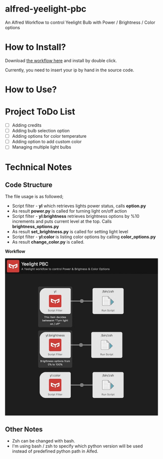 # alfred-yeelight-pbc
 An Alfred Workflow to control Yeelight Bulb with Power / Brightness / Color options

# How to Install?

Download [the workflow here](https://raw.githubusercontent.com/imesut/alfred-yeelight-pbc/main/Yeelight_PBC.alfredworkflow) and install by double click.

Currently, you need to insert your ip by hand in the source code.

# How to Use?

# Project ToDo List
- [ ] Adding credits
- [ ] Adding bulb selection option
- [ ] Adding options for color temperature
- [ ] Adding option to add custom color
- [ ] Managing multiple light bulbs

# Technical Notes
## Code Structure
The file usage is as followed;

- Script filter - **yl** which retrieves lights power status, calls **option.py**
- As result **power.py** is called for turning light on/off action
- Script filter - **yl:brightness** retrieves brightness options by %10 increments and puts current level at the top. Calls **brightness_options.py**
- As result **set_brightness.py** is called for setting light level
- Script filter - **yl:color** is listing color options by calling **color_options.py**
- As result **change_color.py** is called.

**Workflow**

![](img/workflow.jpg)

## Other Notes

- Zsh can be changed with bash.
- I'm using bash / zsh to specify which python version will be used instead of predefined python path in Alfed.